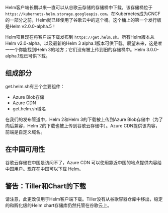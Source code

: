 Helm客户端长期以来一直可以从谷歌云存储的存储桶中下载，该存储桶位于 `https://kubernets-helm.storage.googleapis.com`。在Kubernetes成为CNCF的一部分之前，Helm就已经使用了谷歌云中的这个桶。这个桶上的第一个发行版是Helm v2.0.0-alpha.5！

Helm项目现在将客户端下载发布到 `https://get.helm.sh`。所有Helm版本从Helm v2.0-alpha，以及最新的Helm 3 alpha.1版本可供下载。展望未来，这是唯一一个你能找到Helm 3的地方；它们没有被上传到旧的存储桶中。Helm 3.0.0-alpha.1现已可供下载。

## 组成部分

get.helm.sh有三个主要组件：
* Azure Blob存储
* Azure CDN
* get.helm.sh域名

在我们的发布管道中，Helm 2和Helm 3的下载被上传到Azure Blob存储中（为了向后兼容，Helm 2的下载也被上传到谷歌云存储中）。Azure CDN提供该内容，前端是自定义域名。

## 在中国可用性

谷歌云存储在中国是访问不了，Azure CDN 可以使用靠近中国的地点提供内容给中国用户。现在在中国可以下载 Helm。

## 警告：Tiller和Chart的下载

请注意，此更改仅用于Helm客户端下载。Tiller没有从谷歌容器仓库中移出，稳定的和孵化级的Helm chart存储库仍然托管在谷歌云上。
